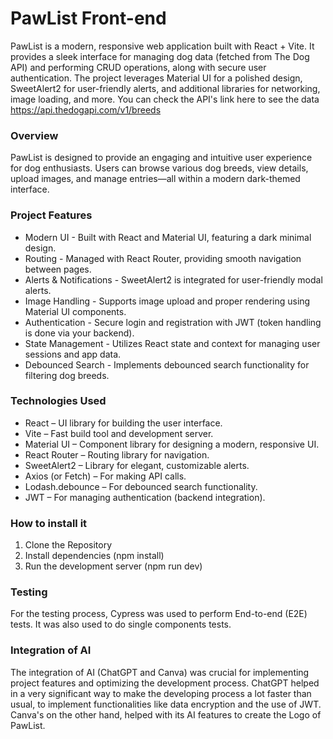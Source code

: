 # PawList Front-end
PawList is a modern, responsive web application built with React + Vite. It provides a sleek interface for managing dog data (fetched from The Dog API) and performing CRUD operations, along with secure user authentication. The project leverages Material UI for a polished design, SweetAlert2 for user-friendly alerts, and additional libraries for networking, image loading, and more. You can check the API's link here to see the data https://api.thedogapi.com/v1/breeds

### Overview
PawList is designed to provide an engaging and intuitive user experience for dog enthusiasts. Users can browse various dog breeds, view details, upload images, and manage entries—all within a modern dark-themed interface.

### Project Features

- Modern UI - Built with React and Material UI, featuring a dark minimal design.
- Routing - Managed with React Router, providing smooth navigation between pages.
- Alerts & Notifications - SweetAlert2 is integrated for user-friendly modal alerts.
- Image Handling - Supports image upload and proper rendering using Material UI components.
- Authentication - Secure login and registration with JWT (token handling is done via your backend).
- State Management - Utilizes React state and context for managing user sessions and app data.
- Debounced Search - Implements debounced search functionality for filtering dog breeds.

### Technologies Used
- React – UI library for building the user interface.
- Vite – Fast build tool and development server.
- Material UI – Component library for designing a modern, responsive UI.
- React Router – Routing library for navigation.
- SweetAlert2 – Library for elegant, customizable alerts.
- Axios (or Fetch) – For making API calls. 
- Lodash.debounce – For debounced search functionality.
- JWT – For managing authentication (backend integration).

### How to install it
1. Clone the Repository
2. Install dependencies (npm install)
3. Run the development server (npm run dev)

### Testing
For the testing process, Cypress was used to perform End-to-end (E2E) tests. It was also used to do single components tests.

### Integration of AI
The integration of AI (ChatGPT and Canva) was crucial for implementing project features and optimizing the development process. ChatGPT helped in a very significant way to make the developing process a lot faster than usual, to implement functionalities like data encryption and the use of JWT. Canva's on the other hand, helped with its AI features to create the Logo of PawList.

